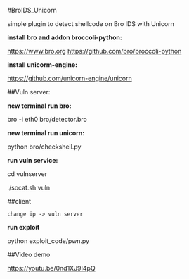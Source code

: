 #BroIDS_Unicorn

simple plugin to detect shellcode on Bro IDS with Unicorn

**install bro and addon broccoli-python:**

https://www.bro.org
https://github.com/bro/broccoli-python

**install unicorm-engine:**

https://github.com/unicorn-engine/unicorn

##Vuln server:

**new terminal run bro:**

bro -i eth0 bro/detector.bro

**new terminal run unicorn:**

python bro/checkshell.py

**run vuln service:**

cd vulnserver 

./socat.sh vuln

##client

`change ip -> vuln server`

**run exploit**

python exploit_code/pwn.py

##Video demo

https://youtu.be/0nd1XJ9I4pQ
